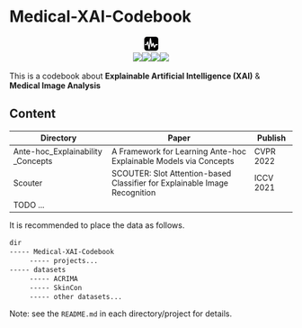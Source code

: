 # Medical-XAI-Codebook

<div align=center>
<img src="figures/cover.png" style="zoom:10%;" width="250px"/>
</div>

<div align=center>
<img src="https://img.shields.io/badge/python-3.10-blue"/><img src="https://img.shields.io/badge/pytorch-1.12-blue"/><img src="https://img.shields.io/badge/build-passing-brightgreen"/><img src="https://img.shields.io/badge/dynamic/json?color=ff69b4&label=stars&query=%24.data.totalSubs&url=https%3A%2F%2Fapi.spencerwoo.com%2Fsubstats%2F%3Fsource%3Dgithub%26queryKey%3Dtommy-bie)"/>
</div>

This is a codebook about **Explainable Artificial Intelligence (XAI)** & **Medical Image Analysis**



## Content

| Directory                         | Paper                                                        | Publish   |
| --------------------------------- | ------------------------------------------------------------ | --------- |
| Ante-hoc_Explainability _Concepts | A Framework for Learning Ante-hoc Explainable Models via Concepts | CVPR 2022 |
| Scouter                           | SCOUTER: Slot Attention-based Classifier for Explainable Image Recognition | ICCV 2021 |
| TODO ...                          |                                                              |           |



It is recommended to place the data as follows.

```
dir
----- Medical-XAI-Codebook
	 ----- projects...
----- datasets
	 ----- ACRIMA
	 ----- SkinCon
	 ----- other datasets...
```



Note: see the `README.md` in each directory/project for details.
